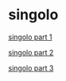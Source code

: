 # singolo

[singolo part 1](https://agarkovroman.github.io/singolo/singolo1.html)

[singolo part 2](https://agarkovroman.github.io/singolo/singolo2.html)

[singolo part 3](https://agarkovroman.github.io/singolo/singolo3.html)
